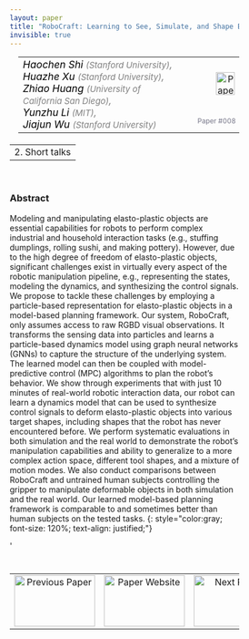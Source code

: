 ```yaml
---
layout: paper
title: "RoboCraft: Learning to See, Simulate, and Shape Elasto-Plastic Objects with Graph Networks"
invisible: true
---
```

<head>
<style>
* {
  box-sizing: border-box;
}

#myInput {
  background-position: 10px 10px;
  background-repeat: no-repeat;
  width: 100%;
  font-size: 100%;
  padding: 12px 20px 12px 40px;
  border: 1px solid #ddd;
  margin-bottom: 12px;
}

#myTable, #myTableA {
  border-collapse: collapse;
  width: 100%;
  border: 1px solid #ddd;
  font-size: 100%;
}

#myTable th, #myTable td, #myTableA th, #myTableA td {
  text-align: left;
  padding: 12px;
}

#myTable tr, #myTableA tr {
  border-bottom: 1px solid #ddd;
}

#myTable tr.header, #myTable tr:hover, #myTableA tr.header, #myTableA tr:hover {
  background-color: #f1f1f1;
}


#eventcounter1 a {
    font-size: 12px;
    color: #ffffff;
    display: block;
}

#eventcounter1 a:hover {
    text-decoration: none;
}

#eventcounter2 a {
    font-size: 12px;
    color: #ffffff;
    display: block;
}

#eventcounter2 a:hover {
    text-decoration: none;
}

</style>
</head>

<table width = "95%" style="padding-left: 15px; margin-left: auto; margin-right: 10px;">
<tr><td style = "vertical-align: top; padding-right: 25px;" rowspan="2">
<span style="color:black; font-size: 110%;"><i>
Haochen Shi <span style="color:gray; font-size: 85%">(Stanford University)</span><span style="color:gray; font-size: 100%">,</span><br>
Huazhe   Xu <span style="color:gray; font-size: 85%">(Stanford University)</span><span style="color:gray; font-size: 100%">,</span><br>
Zhiao Huang <span style="color:gray; font-size: 85%">(University of California San Diego)</span><span style="color:gray; font-size: 100%">,</span><br>
Yunzhu Li <span style="color:gray; font-size: 85%">(MIT)</span><span style="color:gray; font-size: 100%">,</span><br>
Jiajun Wu <span style="color:gray; font-size: 85%">(Stanford University)</span>
</i></span>
</td>

<td style="text-align: right;"><a href="http://www.roboticsproceedings.org/rss18/p008.pdf"><img src="{{ site.baseurl }}/images/paper_link.png" alt="Paper Website" width = "33"  height = "40"/></a><br></td>
</tr>
<tr>
<td style="color:#777789; text-align:right; font-size: 75%; margin-right:10px;">Paper&nbsp;#008</td>
</tr>
</table>

<table width="80%" style="margin-top: 20px; margin-left: auto; margin-right: auto;">
  <tr>
    <td style="text-align:center;">2. Short talks</td>
  </tr>
</table>
<br>


### Abstract
Modeling and manipulating elasto-plastic objects are essential capabilities for robots to perform complex industrial and household interaction tasks (e.g., stuffing dumplings, rolling sushi, and making pottery). However, due to the high degree of freedom of elasto-plastic objects, significant challenges exist in virtually every aspect of the robotic manipulation pipeline, e.g., representing the states, modeling the dynamics, and synthesizing the control signals. We propose to tackle these challenges by employing a particle-based representation for elasto-plastic objects in a model-based planning framework. Our system, RoboCraft, only assumes access to raw RGBD visual observations. It transforms the sensing data into particles and learns a particle-based dynamics model using graph neural networks (GNNs) to capture the structure of the underlying system. The learned model can then be coupled with model-predictive control (MPC) algorithms to plan the robot’s behavior. We show through experiments that with just 10 minutes of real-world robotic interaction data, our robot can learn a dynamics model that can be used to synthesize control signals to deform elasto-plastic objects into various target shapes, including shapes that the robot has never encountered before. We perform systematic evaluations in both simulation and the real world to demonstrate the robot’s manipulation capabilities and ability to generalize to a more complex action space, different tool shapes, and a mixture of motion modes. We also conduct comparisons between RoboCraft and untrained human subjects controlling the gripper to manipulate deformable objects in both simulation and the real world. Our learned model-based planning framework is comparable to and sometimes better than human subjects on the tested tasks.
{: style="color:gray; font-size: 120%; text-align: justified;"}


<table width="100%" style="margin-top:40px;">
<tr>
    <td style="width: 30%; text-align: center;"><a href="{{ site.baseurl }}/program/papers/007/">
<img src="{{ site.baseurl }}/images/previous_paper_icon.png"
       alt="Previous Paper" width = "142"  height = "90"/> 
</a> </td>
<td style="text-align: center;"><a href="{{ site.baseurl }}/program/papers">
<img src="{{ site.baseurl }}/images/overview_icon.png"
       alt="Paper Website" width = "142"  height = "90"/> 
</a> </td>
    <td style="width: 30%; text-align: center;"><a href="{{ site.baseurl }}/program/papers/009/">
    <img src="{{ site.baseurl }}/images/next_paper_icon.png"
        alt="Next Paper" width = "142"  height = "90"/>
    </a></td>
'</tr>
</table>
